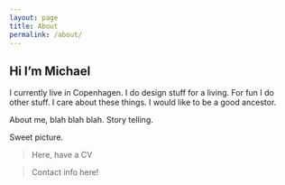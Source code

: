 ```yaml
---
layout: page
title: About
permalink: /about/
---
```




## Hi I’m Michael

I currently live in Copenhagen. I do design stuff for a living. For fun I do other stuff. I care about these things. I would like to be a good ancestor.

About me, blah blah blah. Story telling.

Sweet picture.

>Here, have a CV

>Contact info here!

